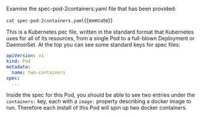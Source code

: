 Examine the spec-pod-2containers.yaml file that has been provided:

`cat spec-pod-2containers.yaml`{{execute}}

This is a Kubernetes pec file, written in the standard format that Kubernetes uses for all of its resources, from a single Pod to a full-blown Deployment or DaemonSet. At the top you can see some standard keys for spec files:

```yaml
apiVersion: v1
kind: Pod
metadata:
  name: two-containers
spec:
  ...
```

Inside the spec for this Pod, you should be able to see two entries under the `containers:` key, each with a `image:` property describing a docker image to run. Therefore each install of this Pod will spin up two docker containers.
